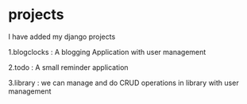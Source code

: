# projects
I have added my django projects 

1.blogclocks : A blogging Application with user management

2.todo : A small reminder application

3.library : we can manage and do CRUD operations in library with user management
